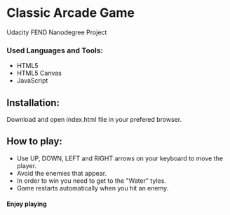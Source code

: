 # Classic Arcade Game
Udacity FEND Nanodegree Project

### Used Languages and Tools:
- HTML5
- HTML5 Canvas
- JavaScript

## Installation:
Download and open index.html file in your prefered browser.

## How to play:
- Use UP, DOWN, LEFT and RIGHT arrows on your keyboard to move the player.
- Avoid the enemies that appear.
- In order to win you need to get to the "Water" tyles.
- Game restarts automatically when you hit an enemy.

#### Enjoy playing